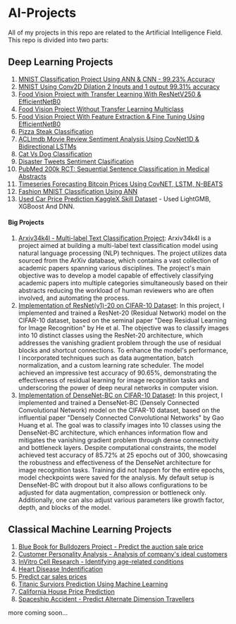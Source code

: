 # AI-Projects

All of my projects in this repo are related to the Artificial Intelligence Field.
This repo is divided into two parts: 

## Deep Learning Projects

1. [MNIST Classification Project Using ANN & CNN - 99.23% Accuracy](https://github.com/kelixirr/AI-Projects/blob/main/Deep%20Learning%20Projects/MNIST_Classification_Project_%5B99_23_%5D.ipynb)
2. [MNIST Using Conv2D Dilation 2 Inputs and 1 output 99.31% accuracy](https://github.com/kelixirr/AI-Projects/blob/main/Deep%20Learning%20Projects/MNIST_Using_Conv2D_Dilation.ipynb)
3. [Food Vision Project with Transfer Learning With ResNetV250 & EfficientNetB0](https://github.com/kelixirr/AI-Projects/blob/main/Deep%20Learning%20Projects/transfer-learning-with-resnetv250-efficientnetb0.ipynb)
4. [Food Vision Project Without Transfer Learning Multiclass](https://github.com/kelixirr/AI-Projects/blob/main/Deep%20Learning%20Projects/multiclass-classification-cnn-without-tfl.ipynb)
5. [Food Vision Project With Feature Extraction & Fine Tuning Using EfficientNetB0](https://github.com/kelixirr/AI-Projects/blob/main/Deep%20Learning%20Projects/deepfood-food-vision-big-cnn.ipynb)
6. [Pizza Steak Classification](https://github.com/kelixirr/AI-Projects/blob/main/Deep%20Learning%20Projects/pizza-steak-classification-cnn.ipynb)
7. [ACLImdb Movie Review Sentiment Analysis Using CovNet1D & Bidirectional LSTMs](https://github.com/kelixirr/AI-Projects/blob/main/Deep%20Learning%20Projects/imdb-movie-review-sentiment-analysis-nlp.ipynb)
8. [Cat Vs Dog Classification](https://github.com/kelixirr/AI-Projects/blob/main/Deep%20Learning%20Projects/cats-vs-dogs-keras-example-project-deep-learning.ipynb)
9. [Disaster Tweets Sentiment Clasification](https://github.com/kelixirr/AI-Projects/blob/main/Deep%20Learning%20Projects/natural-language-processing-with-disaster-tweets.ipynb)
10. [PubMed 200k RCT: Sequential Sentence Classification in Medical Abstracts](https://github.com/kelixirr/AI-Projects/blob/main/Deep%20Learning%20Projects/pubmed-200k-rct-nlp-classification-project.ipynb)
11. [Timeseries Forecasting Bitcoin Prices Using CovNET, LSTM, N-BEATS](https://github.com/kelixirr/AI-Projects/blob/main/Deep%20Learning%20Projects/time-series-forecasting-in-tensorflow.ipynb)
12. [Fashion MNIST Classification Using ANN](https://github.com/kelixirr/AI-Projects/blob/main/Deep%20Learning%20Projects/neural-nets-multiclass-classification.ipynb)
13. [Used Car Price Prediction KaggleX Skill Dataset](https://github.com/kelixirr/Neuraldemy/blob/main/ML%20Projects/used-car-price-prediction.ipynb) - Used LightGMB, XGBoost And DNN.

#### Big Projects
1. [Arxiv34k4l - Multi-label Text Classification Project](https://github.com/kelixirr/Arxiv34k4l/tree/main): Arxiv34k4l is a project aimed at building a multi-label text classification model using natural language processing (NLP) techniques. The project utilizes data sourced from the ArXiv database, which contains a vast collection of academic papers spanning various disciplines. The project's main objective was to develop a model capable of effectively classifying academic papers into multiple categories simultaneously based on their abstracts reducing the workload of human reviewers who are often involved, and automating the process.
2. [Implementation of ResNet(v1)-20 on CIFAR-10 Dataset](https://github.com/kelixirr/AI-Projects/tree/main/Deep%20Learning%20Projects/ResNet-20): In this project, I implemented and trained a ResNet-20 (Residual Network) model on the CIFAR-10 dataset, based on the seminal paper "Deep Residual Learning for Image Recognition" by He et al. The objective was to classify images into 10 distinct classes using the ResNet-20 architecture, which addresses the vanishing gradient problem through the use of residual blocks and shortcut connections. To enhance the model's performance, I incorporated techniques such as data augmentation, batch normalization, and a custom learning rate scheduler. The model achieved an impressive test accuracy of 90.65%, demonstrating the effectiveness of residual learning for image recognition tasks and underscoring the power of deep neural networks in computer vision.
3. [Implementation of DenseNet-BC on CIFAR-10 Dataset](https://github.com/kelixirr/AI-Projects/tree/main/Deep%20Learning%20Projects/DenseNet): In this project, I implemented and trained a DenseNet-BC (Densely Connected Convolutional Network) model on the CIFAR-10 dataset, based on the influential paper "Densely Connected Convolutional Networks" by Gao Huang et al. The goal was to classify images into 10 classes using the DenseNet-BC architecture, which enhances information flow and mitigates the vanishing gradient problem through dense connectivity and bottleneck layers. Despite computational constraints, the model achieved test accuracy of 85.72% at 25 epochs out of 300, showcasing the robustness and effectiveness of the DenseNet architecture for image recognition tasks. Training did not happen for the entire epochs, model checkpoints were saved for the analysis. My default setup is DenseNet-BC with dropout but it also allows configurations to be adjusted for data augmentation, compression or bottleneck only. Additionally, one can also adjust various parameters like growth factor, depth, and blocks of the model. 

## Classical Machine Learning Projects
1. [Blue Book for Bulldozers Project - Predict the auction sale price](https://github.com/kelixirr/AI-Projects/blob/main/Machine%20Learning%20Projects%20(Classic)/Blue_Book_for_Bulldozers_ML_Project.ipynb)
2. [Customer Personality Analysis - Analysis of company's ideal customers](https://github.com/kelixirr/AI-Projects/blob/main/Machine%20Learning%20Projects%20(Classic)/Customer-personality-analysis-end-to-end.ipynb)
3. [InVitro Cell Research - Identifying age-related conditions](https://github.com/kelixirr/AI-Projects/blob/main/Machine%20Learning%20Projects%20(Classic)/Icr-identifying-age-related-conditions-end-to-end.ipynb)
4. [Heart Disease Indentification](https://github.com/kelixirr/AI-Projects/blob/main/Machine%20Learning%20Projects%20(Classic)/Predicting_Heart_Disease_ML_Project.ipynb)
5. [Predict car sales prices](https://github.com/kelixirr/AI-Projects/blob/main/Machine%20Learning%20Projects%20(Classic)/Car-sales-project-end-to-end.ipynb)
6. [Titanic Surviors Prediction Using Machine Learning](https://github.com/kelixirr/AI-Projects/blob/main/Machine%20Learning%20Projects%20(Classic)/Titanic-survivors-end-to-end-project.ipynb)
7. [California House Price Prediction](https://github.com/kelixirr/AI-Projects/blob/main/Machine%20Learning%20Projects%20(Classic)/California_Housing_Price_Prediction.ipynb)
8. [Spaceship Accident - Predict Alternate Dimension Travellers](https://github.com/kelixirr/AI-Projects/blob/main/Machine%20Learning%20Projects%20(Classic)/spaceship-titanic-end-to-end.ipynb)


more coming soon...
